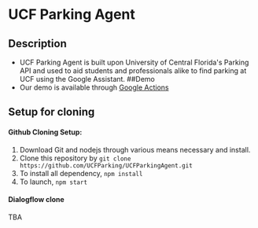 # UCF Parking Agent
## Description
 - UCF Parking Agent is built upon University of Central Florida's Parking API and used to aid students and professionals alike to find parking at UCF using the Google Assistant.
##Demo
 - Our demo is available through [Google Actions](https://assistant.google.com/services/a/uid/000000112b90785e?hl=en)
## Setup for cloning
#### Github Cloning Setup:
1. Download Git and nodejs through various means necessary and install.
2. Clone this repository by `git clone https://github.com/UCFParking/UCFParkingAgent.git`
3. To install all dependency, `npm install`
4. To launch, `npm start`
#### Dialogflow clone
TBA
